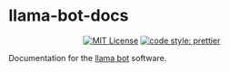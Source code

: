 # llama-bot-docs

<div align="center">
   <a href="https://opensource.org/licenses/MIT"><img alt="MIT License" src="https://img.shields.io/github/license/llama-bot/llama-bot-docs?style=flat-square" /></a>
   <a href="https://github.com/prettier/prettier"><img alt="code style: prettier" src="https://img.shields.io/badge/code_style-prettier-ff69b4.svg?style=flat-square"/></a>

</div>

Documentation for the [llama bot](https://github.com/llama-bot) software.
